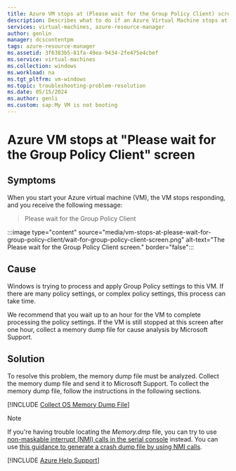 ```yaml
---
title: Azure VM stops at (Please wait for the Group Policy Client) screen
description: Describes what to do if an Azure Virtual Machine stops at the (Please wait for the Group Policy Client) screen.
services: virtual-machines, azure-resource-manager
author: genlin
manager: dcscontentpm
tags: azure-resource-manager
ms.assetid: 3f6383b5-81fa-49ea-9434-2fe475e4cbef
ms.service: virtual-machines
ms.collection: windows
ms.workload: na
ms.tgt_pltfrm: vm-windows
ms.topic: troubleshooting-problem-resolution
ms.date: 05/15/2024
ms.author: genli
ms.custom: sap:My VM is not booting
---
```


# Azure VM stops at "Please wait for the Group Policy Client" screen

## Symptoms

When you start your Azure virtual machine (VM), the VM stops responding, and you receive the following message:

> Please wait for the Group Policy Client

:::image type="content" source="media/vm-stops-at-please-wait-for-group-policy-client/wait-for-group-policy-client-screen.png" alt-text="The Please wait for the Group Policy Client screen." border="false":::

## Cause

Windows is trying to process and apply Group Policy settings to this VM. If there are many policy settings, or complex policy settings, this process can take time.

We recommend that you wait up to an hour for the VM to complete processing the policy settings. If the VM is still stopped at this screen after one hour, collect a memory dump file for cause analysis by Microsoft Support.

## Solution

To resolve this problem, the memory dump file must be analyzed. Collect the memory dump file and send it to Microsoft Support. To collect the memory dump file, follow the instructions in the following sections.

[!INCLUDE [Collect OS Memory Dump File](../../../includes/azure/collect-os-memory-dump-file.md)]

> [!NOTE]
> If you're having trouble locating the *Memory.dmp* file, you can try to use [non-maskable interrupt (NMI) calls in the serial console](./serial-console-windows.md#use-the-serial-console-for-nmi-calls) instead. You can use [this guidance to generate a crash dump file by using NMI calls](../../../windows-client/performance/generate-a-kernel-or-complete-crash-dump.md#use-nmi).

[!INCLUDE [Azure Help Support](../../../includes/azure-help-support.md)]
